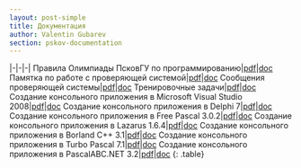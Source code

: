 ```yaml
---
layout: post-simple
title: Документация
author: Valentin Gubarev
section: pskov-documentation
---
```


|-|-|-|
Правила Олимпиады ПсковГУ по программированию|[pdf](/docs/pskov/Docs_1.pdf)|[doc](/docs/pskov/Docs_1.doc)
Памятка по работе с проверяющей системой|[pdf](/docs/pskov/Docs_2.pdf)|[doc](/docs/pskov/Docs_2.doc)
Сообщения проверяющей системы|[pdf](/docs/pskov/Docs_3.pdf)|[doc](/docs/pskov/Docs_3.doc)
Тренировочные задачи|[pdf](/docs/pskov/Docs_4.pdf)|[doc](/docs/pskov/Docs_4.doc)
Создание консольного приложения в Microsoft Visual Studio 2008|[pdf](/docs/pskov/Docs_5.pdf)|[doc](/docs/pskov/Docs_5.doc)
Создание консольного приложения в Delphi 7|[pdf](/docs/pskov/Docs_6.pdf)|[doc](/docs/pskov/Docs_6.doc)
Создание консольного приложения в Free Pascal 3.0.2|[pdf](/docs/pskov/ConsoleFreePascal.pdf)|[doc](/docs/pskov/ConsoleFreePascal.doc)
Создание консольного приложения в Lazarus 1.6.4|[pdf](/docs/pskov/ConsoleLazarus.pdf)|[doc](/docs/pskov/ConsoleLazarus.doc)
Создание консольного приложения в Borland C++ 3.1|[pdf](/docs/pskov/ConsoleBorlandC++.pdf)|[doc](/docs/pskov/ConsoleBorlandC++.doc)
Создание консольного приложения в Turbo Pascal 7.1|[pdf](/docs/pskov/ConsoleTurboPascal.pdf)|[doc](/docs/pskov/ConsoleTurboPascal.doc)
Создание консольного приложения в PascalABC.NET 3.2|[pdf](/docs/pskov/ConsolePascalABC.pdf)|[doc](/docs/pskov/ConsolePascalABC.doc)
{: .table}
